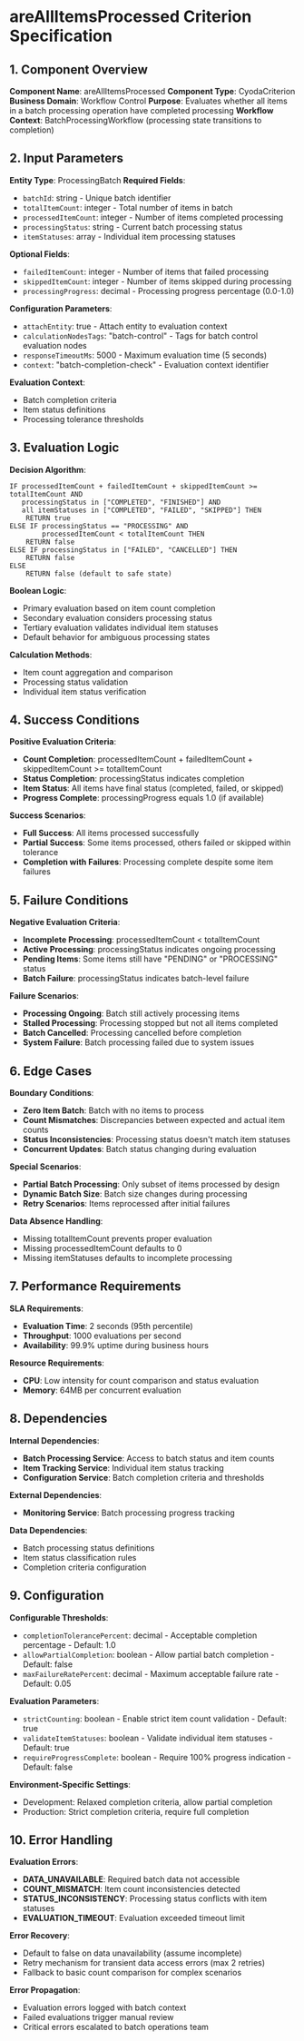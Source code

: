 # areAllItemsProcessed Criterion Specification

## 1. Component Overview
**Component Name**: areAllItemsProcessed
**Component Type**: CyodaCriterion
**Business Domain**: Workflow Control
**Purpose**: Evaluates whether all items in a batch processing operation have completed processing
**Workflow Context**: BatchProcessingWorkflow (processing state transitions to completion)

## 2. Input Parameters
**Entity Type**: ProcessingBatch
**Required Fields**:
- `batchId`: string - Unique batch identifier
- `totalItemCount`: integer - Total number of items in batch
- `processedItemCount`: integer - Number of items completed processing
- `processingStatus`: string - Current batch processing status
- `itemStatuses`: array - Individual item processing statuses

**Optional Fields**:
- `failedItemCount`: integer - Number of items that failed processing
- `skippedItemCount`: integer - Number of items skipped during processing
- `processingProgress`: decimal - Processing progress percentage (0.0-1.0)

**Configuration Parameters**:
- `attachEntity`: true - Attach entity to evaluation context
- `calculationNodesTags`: "batch-control" - Tags for batch control evaluation nodes
- `responseTimeoutMs`: 5000 - Maximum evaluation time (5 seconds)
- `context`: "batch-completion-check" - Evaluation context identifier

**Evaluation Context**:
- Batch completion criteria
- Item status definitions
- Processing tolerance thresholds

## 3. Evaluation Logic
**Decision Algorithm**:
```
IF processedItemCount + failedItemCount + skippedItemCount >= totalItemCount AND
   processingStatus in ["COMPLETED", "FINISHED"] AND
   all itemStatuses in ["COMPLETED", "FAILED", "SKIPPED"] THEN
    RETURN true
ELSE IF processingStatus == "PROCESSING" AND
        processedItemCount < totalItemCount THEN
    RETURN false
ELSE IF processingStatus in ["FAILED", "CANCELLED"] THEN
    RETURN false
ELSE
    RETURN false (default to safe state)
```

**Boolean Logic**:
- Primary evaluation based on item count completion
- Secondary evaluation considers processing status
- Tertiary evaluation validates individual item statuses
- Default behavior for ambiguous processing states

**Calculation Methods**:
- Item count aggregation and comparison
- Processing status validation
- Individual item status verification

## 4. Success Conditions
**Positive Evaluation Criteria**:
- **Count Completion**: processedItemCount + failedItemCount + skippedItemCount >= totalItemCount
- **Status Completion**: processingStatus indicates completion
- **Item Status**: All items have final status (completed, failed, or skipped)
- **Progress Complete**: processingProgress equals 1.0 (if available)

**Success Scenarios**:
- **Full Success**: All items processed successfully
- **Partial Success**: Some items processed, others failed or skipped within tolerance
- **Completion with Failures**: Processing complete despite some item failures

## 5. Failure Conditions
**Negative Evaluation Criteria**:
- **Incomplete Processing**: processedItemCount < totalItemCount
- **Active Processing**: processingStatus indicates ongoing processing
- **Pending Items**: Some items still have "PENDING" or "PROCESSING" status
- **Batch Failure**: processingStatus indicates batch-level failure

**Failure Scenarios**:
- **Processing Ongoing**: Batch still actively processing items
- **Stalled Processing**: Processing stopped but not all items completed
- **Batch Cancelled**: Processing cancelled before completion
- **System Failure**: Batch processing failed due to system issues

## 6. Edge Cases
**Boundary Conditions**:
- **Zero Item Batch**: Batch with no items to process
- **Count Mismatches**: Discrepancies between expected and actual item counts
- **Status Inconsistencies**: Processing status doesn't match item statuses
- **Concurrent Updates**: Batch status changing during evaluation

**Special Scenarios**:
- **Partial Batch Processing**: Only subset of items processed by design
- **Dynamic Batch Size**: Batch size changes during processing
- **Retry Scenarios**: Items reprocessed after initial failures

**Data Absence Handling**:
- Missing totalItemCount prevents proper evaluation
- Missing processedItemCount defaults to 0
- Missing itemStatuses defaults to incomplete processing

## 7. Performance Requirements
**SLA Requirements**:
- **Evaluation Time**: 2 seconds (95th percentile)
- **Throughput**: 1000 evaluations per second
- **Availability**: 99.9% uptime during business hours

**Resource Requirements**:
- **CPU**: Low intensity for count comparison and status evaluation
- **Memory**: 64MB per concurrent evaluation

## 8. Dependencies
**Internal Dependencies**:
- **Batch Processing Service**: Access to batch status and item counts
- **Item Tracking Service**: Individual item status tracking
- **Configuration Service**: Batch completion criteria and thresholds

**External Dependencies**:
- **Monitoring Service**: Batch processing progress tracking

**Data Dependencies**:
- Batch processing status definitions
- Item status classification rules
- Completion criteria configuration

## 9. Configuration
**Configurable Thresholds**:
- `completionTolerancePercent`: decimal - Acceptable completion percentage - Default: 1.0
- `allowPartialCompletion`: boolean - Allow partial batch completion - Default: false
- `maxFailureRatePercent`: decimal - Maximum acceptable failure rate - Default: 0.05

**Evaluation Parameters**:
- `strictCounting`: boolean - Enable strict item count validation - Default: true
- `validateItemStatuses`: boolean - Validate individual item statuses - Default: true
- `requireProgressComplete`: boolean - Require 100% progress indication - Default: false

**Environment-Specific Settings**:
- Development: Relaxed completion criteria, allow partial completion
- Production: Strict completion criteria, require full completion

## 10. Error Handling
**Evaluation Errors**:
- **DATA_UNAVAILABLE**: Required batch data not accessible
- **COUNT_MISMATCH**: Item count inconsistencies detected
- **STATUS_INCONSISTENCY**: Processing status conflicts with item statuses
- **EVALUATION_TIMEOUT**: Evaluation exceeded timeout limit

**Error Recovery**:
- Default to false on data unavailability (assume incomplete)
- Retry mechanism for transient data access errors (max 2 retries)
- Fallback to basic count comparison for complex scenarios

**Error Propagation**:
- Evaluation errors logged with batch context
- Failed evaluations trigger manual review
- Critical errors escalated to batch operations team
